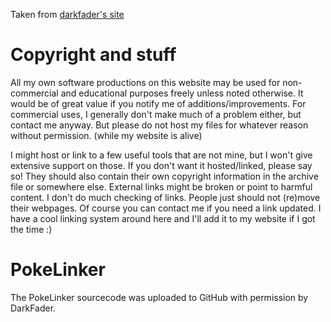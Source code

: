 
Taken from [darkfader's site](https://www.darkfader.net/info/)

# Copyright and stuff

All my own software productions on this website may be used for non-commercial and educational purposes freely unless noted otherwise. It would be of great value if you notify me of additions/improvements.
For commercial uses, I generally don't make much of a problem either, but contact me anyway.
But please do not host my files for whatever reason without permission. (while my website is alive)

I might host or link to a few useful tools that are not mine, but I won't give extensive support on those. If you don't want it hosted/linked, please say so!
They should also contain their own copyright information in the archive file or somewhere else.
External links might be broken or point to harmful content. I don't do much checking of links. People just should not (re)move their webpages. Of course you can contact me if you need a link updated. I have a cool linking system around here and I'll add it to my website if I got the time :) 

# PokeLinker

The PokeLinker sourcecode was uploaded to GitHub with permission by DarkFader.
